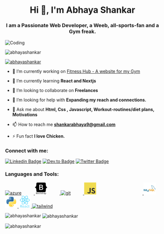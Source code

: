

<h1 align="center">Hi 👋, I'm Abhaya Shankar</h1>
<h3 align="center">I am a Passionate Web Developer, a Weeb, all-sports-fan and a Gym freak.</h3>
<img align="center" alt="Coding" width="400" src="https://cdn.dribbble.com/users/1162077/screenshots/3848914/programmer.gif">

<p align="left"> <img src="https://komarev.com/ghpvc/?username=abhayashankar&label=Profile%20views&color=0e75b6&style=flat" alt="abhayashankar" /> </p>

<p align="left"> <a href="https://github.com/ryo-ma/github-profile-trophy"><img src="https://github-profile-trophy.vercel.app/?username=abhayashankar" alt="abhayashankar" /></a> </p>

- 🔭 I’m currently working on [Fitness Hub - A website for my Gym](https://github.com/AbhayaShankar/Fitness-Hub)

- 🌱 I’m currently learning **React and Nextjs**

- 👯 I’m looking to collaborate on **Freelances**

- 🤝 I’m looking for help with **Expanding my reach and connections.**

- 💬 Ask me about **Html, Css , Javascript, Workout-routines/diet plans, Motivations**

- 📫 How to reach me **shankarabhaya9@gmail.com**

- ⚡ Fun fact **I love Chicken.**

<h3 align="left">Connect with me:</h3>
<p align="left">
<a href="https://www.linkedin.com/in/abhayashankar" target="blank">
  <img src="https://camo.githubusercontent.com/a80d00f23720d0bc9f55481cfcd77ab79e141606829cf16ec43f8cacc7741e46/68747470733a2f2f696d672e736869656c64732e696f2f62616467652f4c696e6b6564496e2d3030373742353f7374796c653d666f722d7468652d6261646765266c6f676f3d6c696e6b6564696e266c6f676f436f6c6f723d7768697465" alt="Linkedin Badge" data-canonical-src="https://img.shields.io/badge/LinkedIn-0077B5?style=for-the-badge&amp;logo=linkedin&amp;logoColor=white" style="max-width: 100%;"></a>
<a href="https://www.instagram.com/abhaya_shankar05/" rel="nofollow"><img src="https://camo.githubusercontent.com/744f5586e9eee9ca48c84aa31a04cbc28fa9da0359eba6856cc26ce041db3031/68747470733a2f2f696d672e736869656c64732e696f2f62616467652f496e7374616772616d2d4531333036433f7374796c653d666f722d7468652d6261646765266c6f676f3d696e7374616772616d266c6f676f436f6c6f723d7768697465" alt="Dev.to Badge" data-canonical-src="https://img.shields.io/badge/Instagram-E1306C?style=for-the-badge&amp;logo=instagram&amp;logoColor=white" style="max-width: 100%;"></a>
<a href="https://twitter.com/AbhayaShankar2" rel="nofollow"><img src="https://camo.githubusercontent.com/5d03c86f6a75f7cbe80d135d9162fbf6dc46a31253cf30a8e9bb8279b4d574d3/68747470733a2f2f696d672e736869656c64732e696f2f62616467652f547769747465722d3144413146323f7374796c653d666f722d7468652d6261646765266c6f676f3d74776974746572266c6f676f436f6c6f723d7768697465" alt="Twitter Badge" data-canonical-src="https://img.shields.io/badge/Twitter-1DA1F2?style=for-the-badge&amp;logo=twitter&amp;logoColor=white" style="max-width: 100%;"></a>

<h3 align="left">Languages and Tools:</h3>
<p align="left"> <a href="https://azure.microsoft.com/en-in/" target="_blank" rel="noreferrer"> <img src="https://www.vectorlogo.zone/logos/microsoft_azure/microsoft_azure-icon.svg" alt="azure" width="40" height="40"  style="margin-right: 40px"/> </a> <a href="https://getbootstrap.com" target="_blank" rel="noreferrer"> <img src="https://raw.githubusercontent.com/devicons/devicon/master/icons/bootstrap/bootstrap-plain-wordmark.svg" alt="bootstrap" width="40" height="40" style="margin-right: 40px"/> </a> <a href="https://git-scm.com/" target="_blank" rel="noreferrer"> <img src="https://www.vectorlogo.zone/logos/git-scm/git-scm-icon.svg" alt="git" width="40" height="40"  style="margin-right: 40px"/> </a> <a href="https://developer.mozilla.org/en-US/docs/Web/JavaScript" target="_blank" rel="noreferrer"> <img src="https://raw.githubusercontent.com/devicons/devicon/master/icons/javascript/javascript-original.svg" alt="javascript" width="40" height="40"/  style="margin-right: 150px"> </a> <a href="https://www.mysql.com/" target="_blank" rel="noreferrer"> <img src="https://raw.githubusercontent.com/devicons/devicon/master/icons/mysql/mysql-original-wordmark.svg" alt="mysql" width="40" height="40"/> </a> <a href="https://www.python.org" target="_blank" rel="noreferrer"> <img src="https://raw.githubusercontent.com/devicons/devicon/master/icons/python/python-original.svg" alt="python" width="40" height="40"/> </a> <a href="https://reactjs.org/" target="_blank" rel="noreferrer"> <img src="https://raw.githubusercontent.com/devicons/devicon/master/icons/react/react-original-wordmark.svg" alt="react" width="40" height="40"/> </a> <a href="https://tailwindcss.com/" target="_blank" rel="noreferrer"> <img src="https://www.vectorlogo.zone/logos/tailwindcss/tailwindcss-icon.svg" alt="tailwind" width="40" height="40"/> </a> </p>

<p><img align="left" src="https://github-readme-stats.vercel.app/api/top-langs?username=abhayashankar&show_icons=true&locale=en&layout=compact" alt="abhayashankar" /></p>

<p>&nbsp;<img align="center" src="https://github-readme-stats.vercel.app/api?username=abhayashankar&show_icons=true&locale=en" alt="abhayashankar" /></p>

<p><img align="center" src="https://github-readme-streak-stats.herokuapp.com/?user=abhayashankar&" alt="abhayashankar" /></p>
